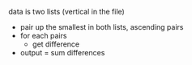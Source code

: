 data is two lists (vertical in the file)
- pair up the smallest in both lists, ascending pairs
- for each pairs
    - get difference
- output = sum differences
